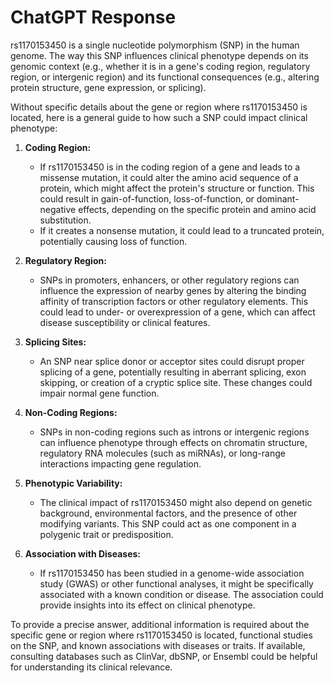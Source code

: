 # ChatGPT Response

rs1170153450 is a single nucleotide polymorphism (SNP) in the human genome. The way this SNP influences clinical phenotype depends on its genomic context (e.g., whether it is in a gene's coding region, regulatory region, or intergenic region) and its functional consequences (e.g., altering protein structure, gene expression, or splicing).

Without specific details about the gene or region where rs1170153450 is located, here is a general guide to how such a SNP could impact clinical phenotype:

1. **Coding Region:**
   - If rs1170153450 is in the coding region of a gene and leads to a missense mutation, it could alter the amino acid sequence of a protein, which might affect the protein's structure or function. This could result in gain-of-function, loss-of-function, or dominant-negative effects, depending on the specific protein and amino acid substitution.
   - If it creates a nonsense mutation, it could lead to a truncated protein, potentially causing loss of function.

2. **Regulatory Region:**
   - SNPs in promoters, enhancers, or other regulatory regions can influence the expression of nearby genes by altering the binding affinity of transcription factors or other regulatory elements. This could lead to under- or overexpression of a gene, which can affect disease susceptibility or clinical features.

3. **Splicing Sites:**
   - An SNP near splice donor or acceptor sites could disrupt proper splicing of a gene, potentially resulting in aberrant splicing, exon skipping, or creation of a cryptic splice site. These changes could impair normal gene function.

4. **Non-Coding Regions:**
   - SNPs in non-coding regions such as introns or intergenic regions can influence phenotype through effects on chromatin structure, regulatory RNA molecules (such as miRNAs), or long-range interactions impacting gene regulation.

5. **Phenotypic Variability:**
   - The clinical impact of rs1170153450 might also depend on genetic background, environmental factors, and the presence of other modifying variants. This SNP could act as one component in a polygenic trait or predisposition.

6. **Association with Diseases:**
   - If rs1170153450 has been studied in a genome-wide association study (GWAS) or other functional analyses, it might be specifically associated with a known condition or disease. The association could provide insights into its effect on clinical phenotype.

To provide a precise answer, additional information is required about the specific gene or region where rs1170153450 is located, functional studies on the SNP, and known associations with diseases or traits. If available, consulting databases such as ClinVar, dbSNP, or Ensembl could be helpful for understanding its clinical relevance.